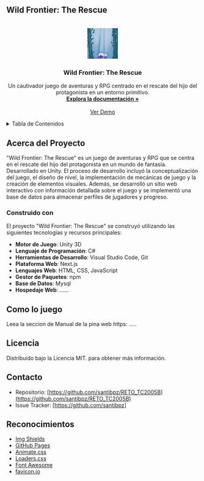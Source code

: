 ## Wild Frontier: The Rescue
<!-- PROJECT LOGO -->
<br />
<div align="center">
  <a href="https://github.com/santibpz/RETO_TC2005B">
    <img src="Web/server/client/logo.png" alt="Logo" width="80" height="80">
  </a>

  <h3 align="center">Wild Frontier: The Rescue</h3>

  <p align="center">
    Un cautivador juego de aventuras y RPG centrado en el rescate del hijo del protagonista en un entorno primitivo.
    <br />
    <a href="https://github.com/santibpz/RETO_TC2005B"><strong>Explora la documentación »</strong></a>
    <br />
    <br />
    <a href="https://github.com/santibpz/RETO_TC2005B">Ver Demo</a>
  </p>
</div>

<!-- TABLE OF CONTENTS -->
<details>
  <summary>Tabla de Contenidos</summary>
  <ol>
    <li>
      <a href="#acerca-del-proyecto">Acerca del Proyecto</a>
      <ul>
        <li><a href="#construido-con">Construido con</a></li>
      </ul>
    </li>
  </ol>
</details>

<!-- ACERCA DEL PROYECTO -->
## Acerca del Proyecto

"Wild Frontier: The Rescue" es un juego de aventuras y RPG que se centra en el rescate del hijo del protagonista en un mundo de fantasía. Desarrollado en Unity. El proceso de desarrollo incluyó la conceptualización del juego, el diseño de nivel, la implementación de mecánicas de juego y la creación de elementos visuales. Además, se desarrolló un sitio web interactivo con información detallada sobre el juego y se implementó una base de datos para almacenar perfiles de jugadores y progreso.

### Construido con

El proyecto "Wild Frontier: The Rescue" se construyó utilizando las siguientes tecnologías y recursos principales:

- **Motor de Juego**: Unity 3D
- **Lenguaje de Programación**: C#
- **Herramientas de Desarrollo**: Visual Studio Code, Git
- **Plataforma Web**: Next.js
- **Lenguajes Web**: HTML, CSS, JavaScript
- **Gestor de Paquetes**: npm
- **Base de Datos**: Mysql
- **Hospedaje Web**: ...... 

<!-- USO -->
## Como lo juego

Leea la seccion de Manual de la pina web https: .....

<!-- LICENSE -->
## Licencia

Distribuido bajo la Licencia MIT. para obtener más información.

<!-- CONTACTO -->
## Contacto

- Repositorio: [https://github.com/santibpz/RETO_TC2005B](https://github.com/santibpz/RETO_TC2005B)
- Issue Tracker: [https://github.com/santibpz]

<!-- RECONOCIMIENTOS -->
## Reconocimientos

- [Img Shields](https://shields.io)
- [GitHub Pages](https://pages.github.com)
- [Animate.css](https://daneden.github.io/animate.css)
- [Loaders.css](https://connoratherton.com/loaders)
- [Font Awesome](https://fontawesome.com)
- [favicon.io](https://favicon.io)

